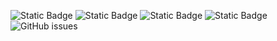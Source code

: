 ![Static Badge](https://img.shields.io/badge/blacklists-60-000000) ![Static Badge](https://img.shields.io/badge/blacklisted-2794816-cc0000) ![Static Badge](https://img.shields.io/badge/whitelisted-2245-00CC00) ![Static Badge](https://img.shields.io/badge/streaming_blacklist-28107-000000) ![GitHub issues](https://img.shields.io/github/issues/fabriziosalmi/blacklists)
